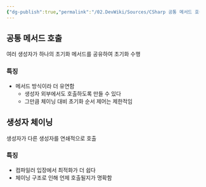 ```yaml
---
{"dg-publish":true,"permalink":"/02.DevWiki/Sources/CSharp 공통 메서드 호출 초기화 vs 생성자 체이닝/","noteIcon":""}
---
```


## 공통 메서드 호출
여러 생성자가 하나의 초기화 메서드를 공유하여 초기화 수행

### 특징
- 메서드 방식이라 더 유연함
    - 생성자 외부에서도 호출하도록 만들 수 있다
    - 그만큼 체이닝 대비 초기화 순서 제어는 제한적임

## 생성자 체이닝
생성자가 다른 생성자를 연쇄적으로 호출

### 특징
- 컴파일러 입장에서 최적화가 더 쉽다
- 체이닝 구조로 인해 언제 호출될지가 명확함